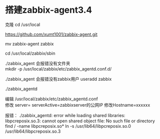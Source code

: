# 搭建zabbix-agent3.4
克隆
cd /usr/local

https://github.com/xumt1001/zabbix-agent.git

mv zabbix-agent zabbix

cd /usr/local/zabbix/sbin

./zabbix_agent 会报错没有文件夹  
mkdir -p  /usr/local/zabbix/etc/zabbix_agentd.conf.d/

./zabbix_agent 会报错没有zabbix用户
useradd zabbix

./zabbix_agentd


编辑
 /usr/local/zabbix/etc/zabbix_agentd.conf  
修改
server=
serverActive=zabbixserver的公网IP
修改Hostname=xxxxxx


报错：
./zabbix_agentd: error while loading shared libraries: libpcreposix.so.3: cannot open shared object file: No such file or directory
find / -name libpcreposix.so*
ln -s /usr/lib64/libpcreposix.so.0 /usr/lib64/libpcreposix.so.3

